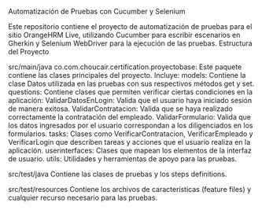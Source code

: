 Automatización de Pruebas con Cucumber y Selenium

Este repositorio contiene el proyecto de automatización de pruebas para el sitio OrangeHRM Live, utilizando Cucumber para escribir escenarios en Gherkin y Selenium WebDriver para la ejecución de las pruebas.
Estructura del Proyecto

src/main/java
co.com.choucair.certification.proyectobase: Este paquete contiene las clases principales del proyecto. Incluye:
  models: Contiene la clase Datos utilizada en las pruebas con sus respectivos métodos get y set.
  questions: Contiene clases que permiten verificar ciertas condiciones en la aplicación:
            ValidarDatosEnLogin: Valida que el usuario haya iniciado sesión de manera exitosa.
            ValidarContratacion: Valida que se haya realizado correctamente la contratación del empleado.
            ValidarFormulario: Valida que los datos ingresados por el usuario correspondan a los diligenciados en los formularios.
  tasks: Clases como VerificarContratacion, VerificarEmpleado y VerificarLogin que describen tareas y acciones que el usuario realiza en la aplicación.
  userinterfaces: Clases que mapean los elementos de la interfaz de usuario.
  utils: Utilidades y herramientas de apoyo para las pruebas.

src/test/java
Contiene las clases de pruebas y los steps definitions.

src/test/resources
Contiene los archivos de características (feature files) y cualquier recurso necesario para las pruebas.
